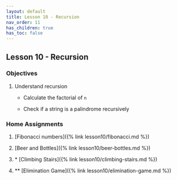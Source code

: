 ```yaml
---
layout: default
title: Lesson 10 - Recursion
nav_order: 11
has_children: true
has_toc: false
---
```


## Lesson 10 - Recursion 

### Objectives

1. Understand recursion 

   * Calculate the factorial of `n`

   * Check if a string is a palindrome recursively

### Home Assignments

1. [Fibonacci numbers]({% link lesson10/fibonacci.md %})

1. [Beer and Bottles]({% link lesson10/beer-bottles.md %})

1. \* [Climbing Stairs]({% link lesson10/climbing-stairs.md %})

1. \*\* [Elimination Game]({% link lesson10/elimination-game.md %})


